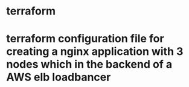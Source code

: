 # terraform 
# terraform configuration file for creating a nginx application with 3 nodes which in the backend of a AWS elb loadbancer 
